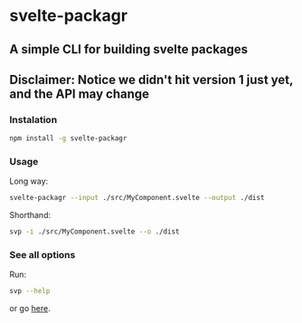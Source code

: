 # svelte-packagr

## A simple CLI for building svelte packages

## Disclaimer: Notice we didn't hit version 1 just yet, and the API may change

### Instalation

```bash
npm install -g svelte-packagr
```

### Usage

Long way:

```bash
svelte-packagr --input ./src/MyComponent.svelte --output ./dist
```

Shorthand:

```bash
svp -i ./src/MyComponent.svelte --o ./dist
```

### See all options

Run:

```bash
svp --help
```

or go [here](/blob/master/packages/svelte-packagr/help.md).
